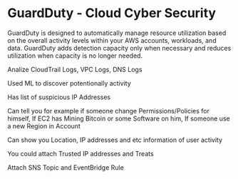 # GuardDuty - Cloud Cyber Security
GuardDuty is designed to automatically manage resource utilization based on the overall activity levels within your AWS accounts, workloads, and data. GuardDuty adds detection capacity only when necessary and reduces utilization when capacity is no longer needed.

Analize CloudTrail Logs, VPC Logs, DNS Logs

Used ML to discover potentionally activity

Has list of suspicious IP Addresses

Can tell you for example if someone change Permissions/Policies for himself, If EC2 has Mining Bitcoin or some Software on him, If someone use a new Region in Account

Can show you Location, IP addresses and etc information of user activity

You could attach Trusted IP addresses and Treats

Attach SNS Topic and EventBridge Rule

<img src="">

<img src="">

<img src="">

<img src="">

<img src="">

<img src="">

<img src="">

<img src="">

<img src="">

<img src="">

<img src="">

<img src="">

<img src="">